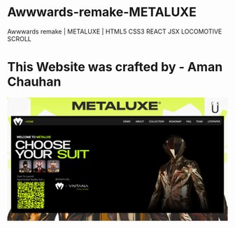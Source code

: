 # Awwwards-remake-METALUXE
Awwwards remake | METALUXE | HTML5 CSS3 REACT JSX LOCOMOTIVE SCROLL

# This Website was crafted by - Aman Chauhan
![Screenshot](Screenshot.png)

